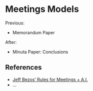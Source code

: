 # Meetings Models

Previous:

- Memorandum Paper

After:

- Minuta Paper: Conclusions

## References

- [Jeff Bezos’ Rules for Meetings + A.I.](https://thedavidbaer.medium.com/jeff-bezos-rules-for-meetings-a-i-26072dd4ae24)
- …